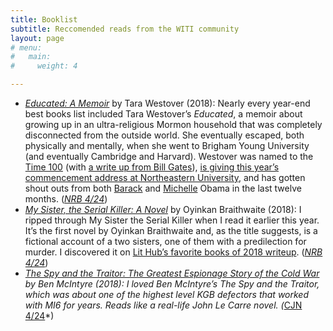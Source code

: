 ```yaml
---
title: Booklist
subtitle: Reccomended reads from the WITI community
layout: page
# menu:
#   main:
#     weight: 4

---
```

- *[Educated: A Memoir](https://www.amazon.com/Educated-Memoir-Tara-Westover-ebook/dp/B072BLVM83/ref=as_li_ss_tl?ie=UTF8&linkCode=ll1&tag=noahbrierdotc-20&linkId=58aad9ad8d90af9de7414d6592b0bace)* by Tara Westover (2018): Nearly every year-end best books list included Tara Westover’s *Educated*, a memoir about growing up in an ultra-religious Mormon household that was completely disconnected from the outside world. She eventually escaped, both physically and mentally, when she went to Brigham Young University (and eventually Cambridge and Harvard). Westover was named to the <a href="http://time.com/5568769/how-we-chose-time-100-2019/">Time 100</a> (with <a href="http://time.com/collection/100-most-influential-people-2019/5567699/tara-westover/">a write up from Bill Gates</a>), <a href="https://news.northeastern.edu/2019/03/24/tara-westover-inspiring-author-of-the-best-selling-memoir-educated-to-deliver-2019-commencement-address/">is giving this year’s commencement address at Northeastern University</a>, and has gotten shout outs from both <a href="https://www.nytimes.com/2018/12/06/books/review/michelle-obama-by-the-book.html">Barack</a> and <a href="https://www.nytimes.com/2018/12/06/books/review/michelle-obama-by-the-book.html">Michelle</a> Obama in the last twelve months. (*[NRB 4/24](https://whyisthisinteresting.substack.com/p/why-is-this-interesting-wednesday-e0a)*)
- *[My Sister, the Serial Killer: A Novel](https://www.amazon.com/dp/B079WNMQ4V/ref=as_li_ss_tl?_encoding=UTF8&btkr=1&linkCode=ll1&tag=noahbrierdotc-20&linkId=4f67981e8450ee6c43df3e67be1920c2)* by Oyinkan Braithwaite (2018): I ripped through My Sister the Serial Killer when I read it earlier this year. It’s the first novel by Oyinkan Braithwaite and, as the title suggests, is a fictional account of a two sisters, one of them with a predilection for murder. I discovered it on [Lit Hub’s favorite books of 2018 writeup](https://lithub.com/lit-hubs-favorite-books-of-2018/). (*[NRB 4/24](https://whyisthisinteresting.substack.com/p/why-is-this-interesting-wednesday-e0a)*)
- *[The Spy and the Traitor: The Greatest Espionage Story of the Cold War](https://amzn.to/2sAXcS2) by Ben McIntyre (2018): I loved Ben McIntyre’s The Spy and the Traitor, which was about one of the highest level KGB defectors that worked with MI6 for years. Reads like a real-life John Le Carre novel. (*[CJN 4/24](https://whyisthisinteresting.substack.com/p/why-is-this-interesting-wednesday-e0a)*)